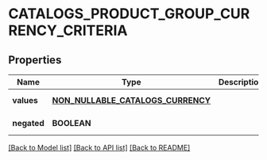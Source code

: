 # CATALOGS_PRODUCT_GROUP_CURRENCY_CRITERIA

## Properties
Name | Type | Description | Notes
------------ | ------------- | ------------- | -------------
**values** | [**NON_NULLABLE_CATALOGS_CURRENCY**](NonNullableCatalogsCurrency.md) |  | [default to null]
**negated** | **BOOLEAN** |  | [default to null]

[[Back to Model list]](../README.md#documentation-for-models) [[Back to API list]](../README.md#documentation-for-api-endpoints) [[Back to README]](../README.md)


